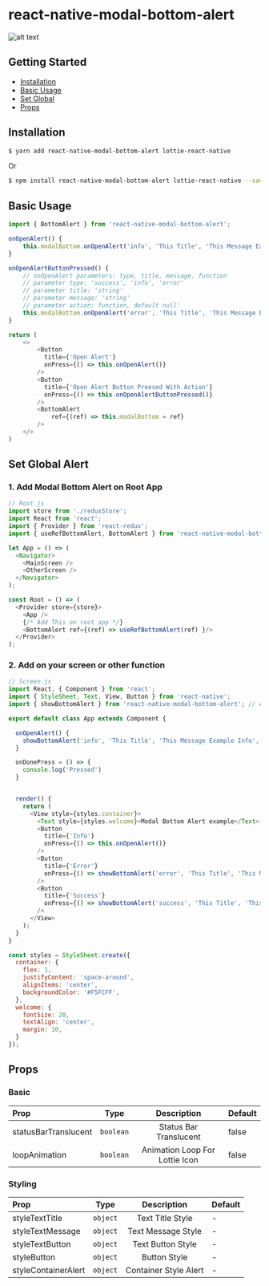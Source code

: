 # react-native-modal-bottom-alert


![alt text](./sample.gif)
## Getting Started

- [Installation](#installation)
- [Basic Usage](#basic-usage)
- [Set Global](#set-global-alert)
- [Props](#props)

## Installation
```bash
$ yarn add react-native-modal-bottom-alert lottie-react-native
```
Or
```bash
$ npm install react-native-modal-bottom-alert lottie-react-native --save
```


## Basic Usage
```javascript
import { BottomAlert } from 'react-native-modal-bottom-alert';

onOpenAlert() {
    this.modalBottom.onOpenAlert('info', 'This Title', 'This Message Example Info')
}

onOpenAlertButtonPressed() {
    // onOpenAlert parameters: type, title, message, function
    // parameter type: 'success', 'info', 'error'
    // parameter title: 'string'
    // parameter message: 'string'
    // parameter action: function, default null'
    this.modalBottom.onOpenAlert('error', 'This Title', 'This Message Example Error', () => console.log('This Button Try Again Pressed'))
}

return (
    <>
        <Button
          title={'Open Alert'}
          onPress={() => this.onOpenAlert()}
        />
        <Button
          title={'Open Alert Button Preesed With Action'}
          onPress={() => this.onOpenAlertButtonPressed()}
        />
        <BottomAlert
            ref={(ref) => this.modalBottom = ref}
        />
    </>
)
```

## Set Global Alert

### 1. Add Modal Bottom Alert on Root App 
```js
// Root.js
import store from './reduxStore';
import React from 'react';
import { Provider } from 'react-redux';
import { useRefBottomAlert, BottomAlert } from 'react-native-modal-bottom-alert'; // Add This For Set Alert

let App = () => (
  <Navigator>
    <MainScreen />
    <OtherScreen />
  </Navigator>
);

const Root = () => (
  <Provider store={store}>
    <App />
    {/* Add This on root app */}
    <BottomAlert ref={(ref) => useRefBottomAlert(ref) }/> 
  </Provider>
);
```

### 2. Add on your screen or other function
```js
// Screen.js
import React, { Component } from 'react';
import { StyleSheet, Text, View, Button } from 'react-native';
import { showBottomAlert } from 'react-native-modal-bottom-alert'; // Add This On Your Screen For Call Alert

export default class App extends Component {

  onOpenAlert() {
    showBottomAlert('info', 'This Title', 'This Message Example Info', () => this.onDonePress())
  }

  onDonePress = () => {
    console.log('Pressed')
  }


  render() {
    return (
      <View style={styles.container}>
        <Text style={styles.welcome}>Modal Bottom Alert example</Text>
        <Button
          title={'Info'}
          onPress={() => this.onOpenAlert()}
        />
        <Button
          title={'Error'}
          onPress={() => showBottomAlert('error', 'This Title', 'This Message Example Error')}
        />
        <Button
          title={'Success'}
          onPress={() => showBottomAlert('success', 'This Title', 'This Message Example Success')}
        />
      </View>
    );
  }
}

const styles = StyleSheet.create({
  container: {
    flex: 1,
    justifyContent: 'space-around',
    alignItems: 'center',
    backgroundColor: '#F5FCFF',
  },
  welcome: {
    fontSize: 20,
    textAlign: 'center',
    margin: 10,
  }
});

```


## Props

### Basic

| Prop                     | Type      | Description                                    | Default |
| :----------------------- | :-------: | :--------------------------------------------: | :------ |
| statusBarTranslucent     | `boolean` | Status Bar Translucent                         | false   |
| loopAnimation            | `boolean` | Animation Loop For Lottie Icon                 | false   |

### Styling

| Prop                   | Type     | Description                  | Default |
| :--------------------- | :------: | :--------------------------: | :------ |
| styleTextTitle         | `object` | Text Title Style             | -       |
| styleTextMessage       | `object` | Text Message Style           | -       |
| styleTextButton        | `object` | Text Button Style            | -       |
| styleButton            | `object` | Button Style                 | -       |
| styleContainerAlert    | `object` | Container Style Alert        | -       |